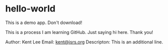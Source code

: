 # hello-world
This is a demo app. Don't download!

This is a process I am learning GitHub. Just saying hi here.
Thank you!

Author: Kent Lee
Email: kent@jsrs.org
Descripton: This is an additional line.
